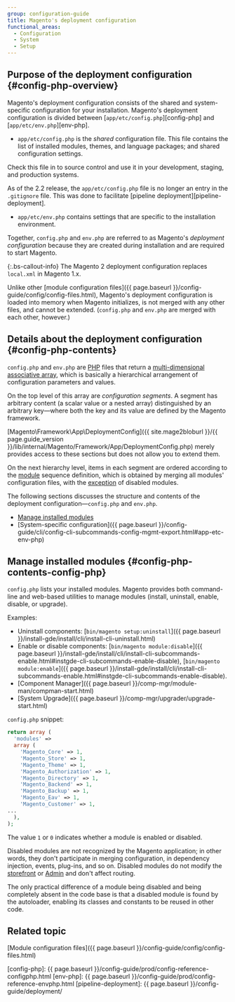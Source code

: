 ```yaml
---
group: configuration-guide
title: Magento's deployment configuration
functional_areas:
  - Configuration
  - System
  - Setup
---
```


## Purpose of the deployment configuration {#config-php-overview}

Magento's deployment configuration consists of the shared and system-specific configuration for your installation. Magento's deployment configuration is divided between [`app/etc/config.php`][config-php] and [`app/etc/env.php`][env-php].

*  `app/etc/config.php` is the _shared_ configuration file.
  This file contains the list of installed modules, themes, and language packages; and shared configuration settings.

  Check this file in to source control and use it in your development, staging, and production systems.

  As of the 2.2 release, the `app/etc/config.php` file is no longer an entry in the `.gitignore` file.
  This was done to facilitate [pipeline deployment][pipeline-deployment].

*  `app/etc/env.php` contains settings that are specific to the installation environment.

Together, `config.php` and `env.php` are referred to as Magento's _deployment configuration_ because they are created during installation and are required to start Magento.

{:.bs-callout-info}
The Magento 2 deployment configuration replaces `local.xml` in Magento 1.x.

Unlike other [module configuration files]({{ page.baseurl }}/config-guide/config/config-files.html), Magento's deployment configuration is loaded into memory when Magento initializes, is not merged with any other files, and cannot be extended. (`config.php` and `env.php` are merged with each other, however.)

## Details about the deployment configuration {#config-php-contents}
`config.php` and `env.php` are [PHP](https://glossary.magento.com/php) files that return a [multi-dimensional associative array](http://www.w3schools.com/php/php_arrays.asp), which is basically a hierarchical arrangement of configuration parameters and values.

On the top level of this array are *configuration segments*. A segment has arbitrary content (a scalar value or a nested array) distinguished by an arbitrary key&mdash;where both the key and its value are defined by the Magento framework.

[Magento\Framework\App\DeploymentConfig]({{ site.mage2bloburl }}/{{ page.guide_version }}/lib/internal/Magento/Framework/App/DeploymentConfig.php) merely provides access to these sections but does not allow you to extend them.

On the next hierarchy level, items in each segment are ordered according to the [module](https://glossary.magento.com/module) sequence definition, which is obtained by merging all modules' configuration files, with the [exception](https://glossary.magento.com/exception) of disabled modules.

The following sections discusses the structure and contents of the deployment configuration&mdash;`config.php` and `env.php`.

*  [Manage installed modules](#config-php-contents-config-php)
*  [System-specific configuration]({{ page.baseurl }}/config-guide/cli/config-cli-subcommands-config-mgmt-export.html#app-etc-env-php)

## Manage installed modules {#config-php-contents-config-php}
`config.php` lists your installed modules. Magento provides both command-line and web-based utilities to manage modules (install, uninstall, enable, disable, or upgrade).

Examples:

*  Uninstall components: [`bin/magento setup:uninstall`]({{ page.baseurl }}/install-gde/install/cli/install-cli-uninstall.html)
*  Enable or disable components: [`bin/magento module:disable`]({{ page.baseurl }}/install-gde/install/cli/install-cli-subcommands-enable.html#instgde-cli-subcommands-enable-disable), [`bin/magento module:enable`]({{ page.baseurl }}/install-gde/install/cli/install-cli-subcommands-enable.html#instgde-cli-subcommands-enable-disable).
*  [Component Manager]({{ page.baseurl }}/comp-mgr/module-man/compman-start.html)
*  [System Upgrade]({{ page.baseurl }}/comp-mgr/upgrader/upgrade-start.html)

`config.php` snippet:

```php
return array (
  'modules' =>
  array (
    'Magento_Core' => 1,
    'Magento_Store' => 1,
    'Magento_Theme' => 1,
    'Magento_Authorization' => 1,
    'Magento_Directory' => 1,
    'Magento_Backend' => 1,
    'Magento_Backup' => 1,
    'Magento_Eav' => 1,
    'Magento_Customer' => 1,
...
  ),
);
```

The value `1` or `0` indicates whether a module is enabled or disabled.

Disabled modules are not recognized by the Magento application; in other words, they don't participate in merging configuration, in dependency injection, events, plug-ins, and so on. Disabled modules do not modify the [storefront](https://glossary.magento.com/storefront) or [Admin](https://glossary.magento.com/admin) and don't affect routing.

The only practical difference of a module being disabled and being completely absent in the code base is that a disabled module is found by the autoloader, enabling its classes and constants to be reused in other code.

## Related topic

[Module configuration files]({{ page.baseurl }}/config-guide/config/config-files.html)

[config-php]: {{ page.baseurl }}/config-guide/prod/config-reference-configphp.html
[env-php]: {{ page.baseurl }}/config-guide/prod/config-reference-envphp.html
[pipeline-deployment]: {{ page.baseurl }}/config-guide/deployment/
